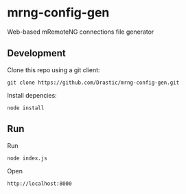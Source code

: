 # mrng-config-gen
Web-based mRemoteNG connections file generator

## Development
Clone this repo using a git client:
```
git clone https://github.com/Drastic/mrng-config-gen.git
```
Install depencies:
```
node install
```

## Run
Run
```
node index.js
```
Open 
```
http://localhost:8000
```
